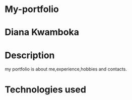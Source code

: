 # My-portfolio
# Diana Kwamboka
# Description 
 my portfolio is about me,experience,hobbies and contacts.
# Technologies used
